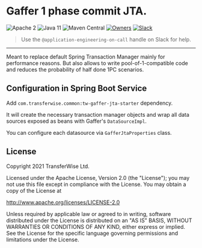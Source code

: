 # Gaffer 1 phase commit JTA.

![Apache 2](https://img.shields.io/hexpm/l/plug.svg)
![Java 11](https://img.shields.io/badge/Java-11-blue.svg)
![Maven Central](https://badgen.net/maven/v/maven-central/com.transferwise.common/tw-gaffer-jta)
[![Owners](https://img.shields.io/badge/team-AppEng-blueviolet.svg?logo=wise)](https://transferwise.atlassian.net/wiki/spaces/EKB/pages/2520812116/Application+Engineering+Team) [![Slack](https://img.shields.io/badge/slack-sre--guild-blue.svg?logo=slack)](https://app.slack.com/client/T026FB76G/CLR1U8SNS)
> Use the `@application-engineering-on-call` handle on Slack for help.
---

Meant to replace default Spring Transaction Manager mainly for performance reasons. But also allows to write pool-of-1-compatible
code and reduces the probability of half done 1PC scenarios.

## Configuration in Spring Boot Service

Add `com.transferwise.common:tw-gaffer-jta-starter` dependency.

It will create the necessary transaction manager objects and wrap all data sources exposed as beans with Gaffer's `DataSourceImpl`.

You can configure each datasource via `GafferJtaProperties` class.

## License
Copyright 2021 TransferWise Ltd.

Licensed under the Apache License, Version 2.0 (the "License");
you may not use this file except in compliance with the License.
You may obtain a copy of the License at

http://www.apache.org/licenses/LICENSE-2.0

Unless required by applicable law or agreed to in writing, software
distributed under the License is distributed on an "AS IS" BASIS,
WITHOUT WARRANTIES OR CONDITIONS OF ANY KIND, either express or implied.
See the License for the specific language governing permissions and
limitations under the License.
